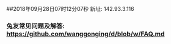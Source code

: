 ##2018年09月28日07时12分07秒 新址: 142.93.3.116
### 兔友常见问题及解答: https://github.com/wanggonging/d/blob/w/FAQ.md
